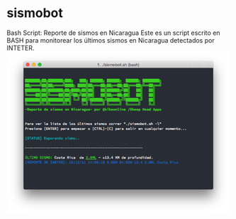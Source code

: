 # sismobot
Bash Script: Reporte de sismos en Nicaragua
Este es un script escrito en BASH para monitorear los últimos sismos en Nicaragua detectados por INTETER.
![alt tag](https://raw.githubusercontent.com/kikeonline/sismobot/master/readme/screen.png)
